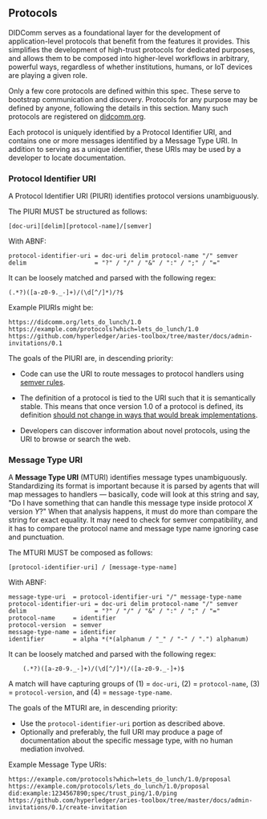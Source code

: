 ## Protocols

DIDComm serves as a foundational layer for the development of application-level protocols that benefit from the features it provides. This simplifies the development of high-trust protocols for dedicated purposes, and allows them to be composed into higher-level workflows in arbitrary, powerful ways, regardless of whether institutions, humans, or IoT devices are playing a given role.

Only a few core protocols are defined within this spec. These serve to bootstrap communication and discovery. Protocols for any purpose may be defined by anyone, following the details in this section. Many such protocols are registered on [didcomm.org](https://didcomm.org).

Each protocol is uniquely identified by a Protocol Identifier URI, and contains one or more messages identified by a Message Type URI. In addition to serving as a unique identifier, these URIs may be used by a developer to locate documentation.

### Protocol Identifier URI

A Protocol Identifier URI (PIURI) identifies protocol versions unambiguously. 

The PIURI MUST be structured as follows:
```
[doc-uri][delim][protocol-name]/[semver]
```
With ABNF:
```ABNF
protocol-identifier-uri = doc-uri delim protocol-name "/" semver
delim                   = "?" / "/" / "&" / ":" / ";" / "="
```

It can be loosely matched and parsed with the following regex:

    (.*?)([a-z0-9._-]+)/(\d[^/]*)/?$

Example PIURIs might be:

```
https://didcomm.org/lets_do_lunch/1.0
https://example.com/protocols?which=lets_do_lunch/1.0
https://github.com/hyperledger/aries-toolbox/tree/master/docs/admin-invitations/0.1
```

The goals of the PIURI are, in descending priority:

* Code can use the URI to route messages to protocol
  handlers using [semver rules](semver.md).

* The definition of a protocol is tied to the URI such
  that it is semantically stable. This means that once version 1.0
  of a protocol is defined, its definition [should not change in
  ways that would break implementations](semver.md).

* Developers can discover information about novel protocols, using
  the URI to browse or search the web.

### Message Type URI

A __Message Type URI__ (MTURI) identifies message types unambiguously. Standardizing its format is important because it is parsed by agents that will map messages to handlers &mdash; basically, code will look at this string and say, "Do I have something that can handle this message type inside protocol *X* version *Y*?" When that analysis happens, it must do more than compare the string for exact equality. It may need to check for semver compatibility, and it has to compare the protocol name and message type name ignoring case and punctuation.

The MTURI MUST be composed as follows:

```
[protocol-identifier-uri] / [message-type-name]
```

With ABNF:

```ABNF
message-type-uri  = protocol-identifier-uri "/" message-type-name
protocol-identifier-uri = doc-uri delim protocol-name "/" semver
delim                   = "?" / "/" / "&" / ":" / ";" / "="
protocol-name     = identifier
protocol-version  = semver
message-type-name = identifier
identifier        = alpha *(*(alphanum / "_" / "-" / ".") alphanum)
```

It can be loosely matched and parsed with the following regex:

```
    (.*?)([a-z0-9._-]+)/(\d[^/]*)/([a-z0-9._-]+)$
```

A match will have capturing groups of (1) = `doc-uri`, (2) = `protocol-name`,
(3) = `protocol-version`, and (4) = `message-type-name`.

The goals of the MTURI are, in descending priority:

* Use the `protocol-identifier-uri` portion as described above.
* Optionally and preferably, the full URI may produce a page of documentation about the specific message type, with no human mediation involved.

Example Message Type URIs:

```
https://example.com/protocols?which=lets_do_lunch/1.0/proposal
https://example.com/protocols/lets_do_lunch/1.0/proposal
did:example:1234567890;spec/trust_ping/1.0/ping
https://github.com/hyperledger/aries-toolbox/tree/master/docs/admin-invitations/0.1/create-invitation
```

